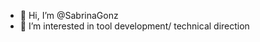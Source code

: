 - 👋 Hi, I’m @SabrinaGonz
- 👀 I’m interested in tool development/ technical direction
<!--- 🌱 I’m currently learning ...
- 💞️ I’m looking to collaborate on ...
- 📫 How to reach me ... --->

<!---
SabrinaGonz/SabrinaGonz is a ✨ special ✨ repository because its `README.md` (this file) appears on your GitHub profile.
You can click the Preview link to take a look at your changes.
--->
